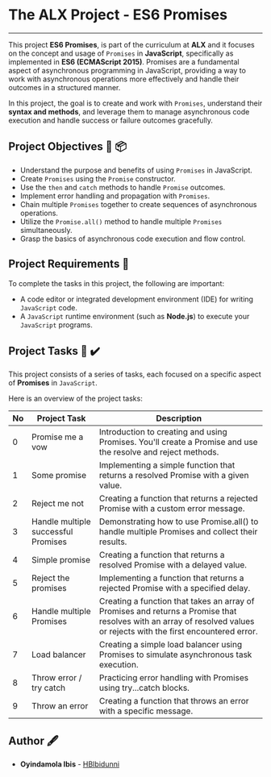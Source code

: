 # The ALX Project - ES6 Promises
------------

This project __ES6 Promises__, is part of the curriculum at __ALX__ and  it focuses on
the concept and usage of `Promises` in __JavaScript__, specifically as implemented in __ES6 (ECMAScript 2015)__.
Promises are a fundamental aspect of asynchronous programming in JavaScript,
providing a way to work with asynchronous operations more effectively and handle their outcomes in a structured manner.

In this project, the goal is to create and work with `Promises`, understand their __syntax and methods__,
and leverage them to manage asynchronous code execution and handle success or failure outcomes gracefully.


## Project Objectives :briefcase: :package:

- Understand the purpose and benefits of using `Promises` in JavaScript.
- Create `Promises` using the `Promise` constructor.
- Use the `then` and `catch` methods to handle `Promise` outcomes.
- Implement error handling and propagation with `Promises`.
- Chain multiple `Promises` together to create sequences of asynchronous operations.
- Utilize the `Promise.all()` method to handle multiple `Promises` simultaneously.
- Grasp the basics of asynchronous code execution and flow control.


## Project Requirements :toolbox:

To complete the tasks in this project, the following are important:

- A code editor or integrated development environment (IDE) for writing `JavaScript` code.
- A `JavaScript` runtime environment (such as __Node.js__) to execute your `JavaScript` programs.


## Project Tasks :open_file_folder: :heavy_check_mark:

This project consists of a series of tasks, each focused on a specific aspect of __Promises__ in `JavaScript`.

Here is an overview of the project tasks:



| No         | Project Task                                | Description                                                           |
|------------|-----------------------------------------|-----------------------------------------------------------------------|
| 0          | Promise me a vow                        | Introduction to creating and using Promises. You'll create a Promise and use the resolve and reject methods.                          |
| 1          | Some promise                            | Implementing a simple function that returns a resolved Promise with a given value.                |
| 2          | Reject me not                           | Creating a function that returns a rejected Promise with a custom error message.                  |
| 3          | Handle multiple successful Promises      | Demonstrating how to use Promise.all() to handle multiple Promises and collect their results.     |
| 4          | Simple promise                          | Creating a function that returns a resolved Promise with a delayed value.                           |
| 5          | Reject the promises                      | Implementing a function that returns a rejected Promise with a specified delay.                     |
| 6          | Handle multiple Promises                 | Creating a function that takes an array of Promises and returns a Promise that resolves with an array of resolved values or rejects with the first encountered error. |
| 7          | Load balancer                           | Creating a simple load balancer using Promises to simulate asynchronous task execution.          |
| 8          | Throw error / try catch                 | Practicing error handling with Promises using try...catch blocks.      |
| 9          | Throw an error                          | Creating a function that throws an error with a specific message.     |

## Author :fountain_pen:

- **Oyindamola Ibis** - [HBIbidunni](https:///github.com/HBIbidunni)
